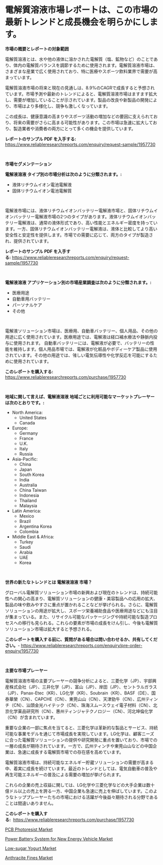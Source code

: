 <p><h1>電解質溶液市場レポートは、この市場の最新トレンドと成長機会を明らかにします。</h1></p><p><strong>市場の概要とレポートの対象範囲</strong></p>
<p><p>電解質溶液とは、水や他の液体に溶かされた電解質（塩、鉱物など）のことであり、体内の電解質バランスを調節するために使用されます。電解質溶液市場は、さまざまな産業で広く使用されており、特に医療やスポーツ飲料業界で需要が高まっています。</p><p>電解質溶液市場の将来と現在の見通しは、8.9%のCAGRで成長すると予想されています。市場予測や最新のトレンドによると、電解質溶液市場はますます拡大し、需要が増加していることが示されています。製品の改良や新製品の開発により、市場はより多様化し、競争も激しくなっています。</p><p>この成長は、健康意識の高まりやスポーツ活動の増加などの要因に支えられており、将来の需要がさらに高まる可能性があります。この市場は急速に拡大しており、製造業者や消費者の両方にとって多くの機会を提供しています。</p></p>
<p><strong>レポートのサンプル PDF を入手する:</strong> <a href="https://www.reliableresearchreports.com/enquiry/request-sample/1957730">https://www.reliableresearchreports.com/enquiry/request-sample/1957730</a></p>
<p>&nbsp;</p>
<p><strong>市場セグメンテーション</strong></p>
<p><strong>電解液溶液 タイプ別の市場分析は次のように分類されます。:</strong></p>
<p><ul><li>液体リチウムイオン電池電解液</li><li>固体リチウムイオン電池電解質</li></ul></p>
<p>&nbsp;</p>
<p><p>電解液市場には、液体リチウムイオンバッテリー電解液市場と、固体リチウムイオンバッテリー電解液市場の2つのタイプがあります。液体リチウムイオンバッテリー電解液は、通常の液体形式であり、高い性能とエネルギー密度を持っています。一方、固体リチウムイオンバッテリー電解液は、液体と比較してより高い安全性と安定性を提供します。市場での需要に応じて、両方のタイプが製造され、提供されています。</p></p>
<p><strong>レポートのサンプル PDF を入手する:</strong>&nbsp;<a href="https://www.reliableresearchreports.com/enquiry/request-sample/1957730">https://www.reliableresearchreports.com/enquiry/request-sample/1957730</a></p>
<p>&nbsp;</p>
<p><strong> 電解液溶液 アプリケーション別の市場産業調査は次のように分類されます。:</strong></p>
<p><ul><li>医療用途</li><li>自動車用バッテリー</li><li>パーソナルケア</li><li>その他</li></ul></p>
<p>&nbsp;</p>
<p><p>電解液ソリューション市場は、医療用、自動車バッテリー、個人用品、その他の用途に広く使用されています。医療用途では、電解液は経口補水療法や静脈内投与に使用されます。 自動車バッテリーには、電解液が必要で、バッテリーの性能を維持します。個人用品市場では、電解液が化粧品やボディーケア製品に使用されています。その他の用途では、雂しい電気伝導性や化学反応を可能にするために使用されています。</p></p>
<p><strong>このレポートを購入する:</strong>&nbsp; <a href="https://www.reliableresearchreports.com/purchase/1957730">https://www.reliableresearchreports.com/purchase/1957730</a></p>
<p>&nbsp;</p>
<p><strong>地域に関して言えば、電解液溶液 地域ごとに利用可能なマーケットプレーヤーは次のとおりです。:</strong></p>
<p><ul>
    <li>
        North America:
        <ul>
            <li>United States</li>
            <li>Canada</li>
        </ul>
    </li>
    <li>
        Europe:
        <ul>
            <li>Germany</li>
            <li>France</li>
            <li>U.K.</li>
            <li>Italy</li>
            <li>Russia</li>
        </ul>
    </li>
    <li>
        Asia-Pacific:
        <ul>
            <li>China</li>
            <li>Japan</li>
            <li>South Korea</li>
            <li>India</li>
            <li>Australia</li>
            <li>China Taiwan</li>
            <li>Indonesia</li>
            <li>Thailand</li>
            <li>Malaysia</li>
        </ul>
    </li>
    <li>
        Latin America:
        <ul>
            <li>Mexico</li>
            <li>Brazil</li>
            <li>Argentina Korea</li>
            <li>Colombia</li>
        </ul>
    </li>
    <li>
        Middle East & Africa:
        <ul>
            <li>Turkey</li>
            <li>Saudi</li>
            <li>Arabia</li>
            <li>UAE</li>
            <li>Korea</li>
        </ul>
    </li>
    </ul></p>
<p>&nbsp;</p>
<p><strong>世界の新たなトレンドとは 電解液溶液 市場？</strong></p>
<p><p>グローバル電解質ソリューション市場の新興および現在のトレンドは、持続可能性への関心の高まり、電解質ソリューションの健康・美容製品への応用の拡大、製品の味や飲みやすさに重点が置かれることなどが挙げられる。さらに、電解質ソリューションの用途が拡大し、スポーツ栄養補助食品や医療用途などにも注目が集まっている。また、リサイクル可能なパッケージングや持続可能な製造プロセスへの移行も見られる。これらの要素が市場の成長をけん引し、今後も電解質ソリューション市場は拡大すると予想される。</p></p>
<p><strong>このレポートを購入する前に、質問がある場合は問い合わせるか、共有してください。</strong>- <a href="https://www.reliableresearchreports.com/enquiry/pre-order-enquiry/1957730">https://www.reliableresearchreports.com/enquiry/pre-order-enquiry/1957730</a></p>
<p>&nbsp;</p>
<p><strong>主要な市場プレーヤー</strong></p>
<p><p>電解質溶液市場の主要プレーヤーの競争分析によると、三菱化学（JP）、宇部興産株式会社（JP）、三井化学（JP）、富山（JP）、岸田（JP）、セントラルガラス（JP）、Panax-Etec（KR）、LG化学（KR）、Soubrain（KR）、BASF（DE）、国泰華榮（CN）、CAPCHE（CN）、東莞山山（CN）、天津勁牛（CN）、広州ティンチ（CN）、汕頭金光ハイテック（CN）、珠海スムースウェイ電子材料（CN）、北京化学薬品研究所（CN）、惠州ティンジャテクノロジー（CN）、河北坤倫化学（CN）が含まれています。 </p><p>重要な企業の一部に焦点を当てると、三菱化学は革新的な製品とサービス、持続可能な事業モデルを通じて市場成長を実現しています。LG化学は、顧客ニーズに合った電解質ソリューションの提供や研究開発に重点を置いており、市場での一層の成長が期待されています。一方で、広州ティンチや東莞山山などの中国企業は、急速に成長する電解質市場での存在感を高めています。</p><p>電解質溶液市場は、持続可能なエネルギー貯蔵ソリューションの需要が高まる中、着実に成長を続けています。最近のトレンドとしては、電気自動車の普及や再生可能エネルギーの普及による需要の増加が挙げられます。</p><p>これらの企業の売上収益に関しては、LG化学や三菱化学などの大手企業は数十億ドル以上の売上を誇る一方、中国企業も急速に売上を伸ばしています。このようなトッププレーヤーたちの市場における活躍が今後益々期待される分野であることは間違いありません。</p></p>
<p><strong>このレポートを購入する:</strong>&nbsp;&nbsp;<a href="https://www.reliableresearchreports.com/purchase/1957730">https://www.reliableresearchreports.com/purchase/1957730</a></p>
<p><p><a href="https://github.com/jsmusil/Market-Research-Report-List-2/blob/main/pcb-photoresist-market.md">PCB Photoresist Market</a></p><p><a href="https://view.publitas.com/reportprime-1/power-battery-system-for-new-energy-vehicle-market-size-focuses-on-market-dynamics-in-depth-analysis-and-future-projections-of-its-market-forecasted-for-period-from-2023-to-2030/">Power Battery System for New Energy Vehicle Market</a></p><p><a href="https://boundless-drawbridge-702.notion.site/Decoding-the-Low-sugar-Yogurt-Market-A-Deep-Dive-into-the-Latest-Market-Trends-Market-Segmentation-7c2348b6ef3c4927962afddca1120ae2">Low-sugar Yogurt Market</a></p><p><a href="https://github.com/bmorecock/Market-Research-Report-List-2/blob/main/anthracite-fines-market.md">Anthracite Fines Market</a></p></p>